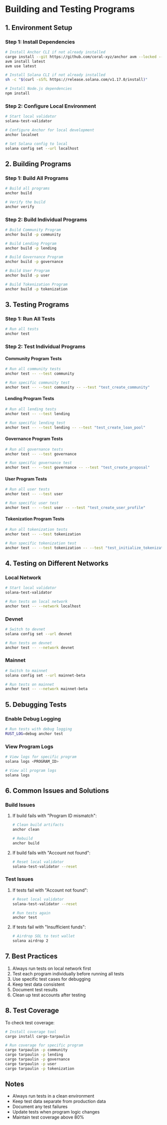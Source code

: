 # Building and Testing Programs

## 1. Environment Setup

### Step 1: Install Dependencies
```bash
# Install Anchor CLI if not already installed
cargo install --git https://github.com/coral-xyz/anchor avm --locked --force
avm install latest
avm use latest

# Install Solana CLI if not already installed
sh -c "$(curl -sSfL https://release.solana.com/v1.17.0/install)"

# Install Node.js dependencies
npm install
```

### Step 2: Configure Local Environment
```bash
# Start local validator
solana-test-validator

# Configure Anchor for local development
anchor localnet

# Set Solana config to local
solana config set --url localhost
```

## 2. Building Programs

### Step 1: Build All Programs
```bash
# Build all programs
anchor build

# Verify the build
anchor verify
```

### Step 2: Build Individual Programs
```bash
# Build Community Program
anchor build -p community

# Build Lending Program
anchor build -p lending

# Build Governance Program
anchor build -p governance

# Build User Program
anchor build -p user

# Build Tokenization Program
anchor build -p tokenization
```

## 3. Testing Programs

### Step 1: Run All Tests
```bash
# Run all tests
anchor test
```

### Step 2: Test Individual Programs

#### Community Program Tests
```bash
# Run all community tests
anchor test -- --test community

# Run specific community test
anchor test -- --test community -- --test "test_create_community"
```

#### Lending Program Tests
```bash
# Run all lending tests
anchor test -- --test lending

# Run specific lending test
anchor test -- --test lending -- --test "test_create_loan_pool"
```

#### Governance Program Tests
```bash
# Run all governance tests
anchor test -- --test governance

# Run specific governance test
anchor test -- --test governance -- --test "test_create_proposal"
```

#### User Program Tests
```bash
# Run all user tests
anchor test -- --test user

# Run specific user test
anchor test -- --test user -- --test "test_create_user_profile"
```

#### Tokenization Program Tests
```bash
# Run all tokenization tests
anchor test -- --test tokenization

# Run specific tokenization test
anchor test -- --test tokenization -- --test "test_initialize_tokenization_project"
```

## 4. Testing on Different Networks

### Local Network
```bash
# Start local validator
solana-test-validator

# Run tests on local network
anchor test -- --network localhost
```

### Devnet
```bash
# Switch to devnet
solana config set --url devnet

# Run tests on devnet
anchor test -- --network devnet
```

### Mainnet
```bash
# Switch to mainnet
solana config set --url mainnet-beta

# Run tests on mainnet
anchor test -- --network mainnet-beta
```

## 5. Debugging Tests

### Enable Debug Logging
```bash
# Run tests with debug logging
RUST_LOG=debug anchor test
```

### View Program Logs
```bash
# View logs for specific program
solana logs <PROGRAM_ID>

# View all program logs
solana logs
```

## 6. Common Issues and Solutions

### Build Issues
1. If build fails with "Program ID mismatch":
   ```bash
   # Clean build artifacts
   anchor clean
   
   # Rebuild
   anchor build
   ```

2. If build fails with "Account not found":
   ```bash
   # Reset local validator
   solana-test-validator --reset
   ```

### Test Issues
1. If tests fail with "Account not found":
   ```bash
   # Reset local validator
   solana-test-validator --reset
   
   # Run tests again
   anchor test
   ```

2. If tests fail with "Insufficient funds":
   ```bash
   # Airdrop SOL to test wallet
   solana airdrop 2
   ```

## 7. Best Practices

1. Always run tests on local network first
2. Test each program individually before running all tests
3. Use specific test cases for debugging
4. Keep test data consistent
5. Document test results
6. Clean up test accounts after testing

## 8. Test Coverage

To check test coverage:
```bash
# Install coverage tool
cargo install cargo-tarpaulin

# Run coverage for specific program
cargo tarpaulin -p community
cargo tarpaulin -p lending
cargo tarpaulin -p governance
cargo tarpaulin -p user
cargo tarpaulin -p tokenization
```

## Notes

- Always run tests in a clean environment
- Keep test data separate from production data
- Document any test failures
- Update tests when program logic changes
- Maintain test coverage above 80% 